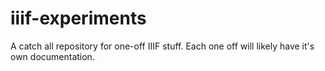 # iiif-experiments

A catch all repository for one-off IIIF stuff. Each one off will likely have it's own documentation.
